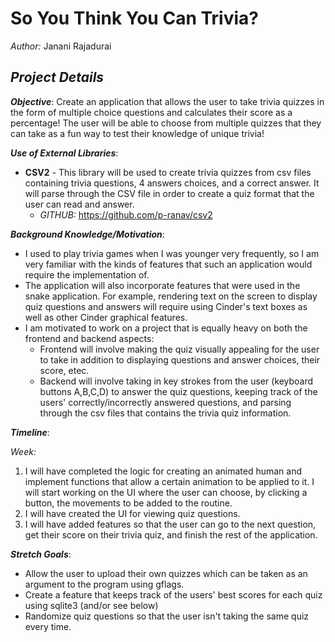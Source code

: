 # So You Think You Can Trivia?

*Author:* Janani Rajadurai

## **_Project Details_**
**_Objective_**: Create an application that allows the user to take trivia quizzes in the form of multiple choice questions and calculates their score as a percentage! The user will be able to choose from multiple quizzes that they can take as a fun way to test their knowledge of unique trivia!

**_Use of External Libraries_**:
* **CSV2** - This library will be used to create trivia quizzes from csv files containing trivia questions, 4 answers choices, and a correct answer. It will parse through the CSV file in order to create a quiz format that the user can read and answer.
  * *GITHUB:* https://github.com/p-ranav/csv2

**_Background Knowledge/Motivation_**:
* I used to play trivia games when I was younger very frequently, so I am very familiar with the kinds of features that such an application would require the implementation of.
* The application will also incorporate features that were used in the snake application. For example, rendering text on the screen to display quiz questions and answers will require using Cinder's text boxes as well as other Cinder graphical features.
* I am motivated to work on a project that is equally heavy on both the frontend and backend aspects:
  * Frontend will involve making the quiz visually appealing for the user to take in addition to displaying questions and answer choices, their score, etec.
  * Backend will involve taking in key strokes from the user (keyboard buttons A,B,C,D) to answer the quiz questions, keeping track of the users' correctly/incorrectly answered questions, and parsing through the csv files that contains the trivia quiz information.
  
**_Timeline_**:

*Week:*
  1. I will have completed the logic for creating an animated human and implement functions that allow a certain animation to be applied to it. I will start working on the UI where the user can choose, by clicking a button, the movements to be added to the routine.
  1. I will have created the UI for viewing quiz questions.
  1. I will have added features so that the user can go to the next question, get their score on their trivia quiz, and finish the rest of the application.

**_Stretch Goals_**:
* Allow the user to upload their own quizzes which can be taken as an argument to the program using gflags.
* Create a feature that keeps track of the users' best scores for each quiz using sqlite3 (and/or see below)
* Randomize quiz questions so that the user isn't taking the same quiz every time.